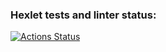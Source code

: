 ### Hexlet tests and linter status:
[![Actions Status](https://github.com/FedyakinRoman/frontend-project-46/actions/workflows/hexlet-check.yml/badge.svg)](https://github.com/FedyakinRoman/frontend-project-46/actions)